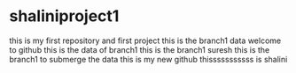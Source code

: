 # shaliniproject1
this is my first repository and first project
this is the branch1 data
welcome to github
this is the data of branch1
this is the branch1 suresh
this is the branch1 to submerge the data 
this is my new github
thisssssssssss is shalini
